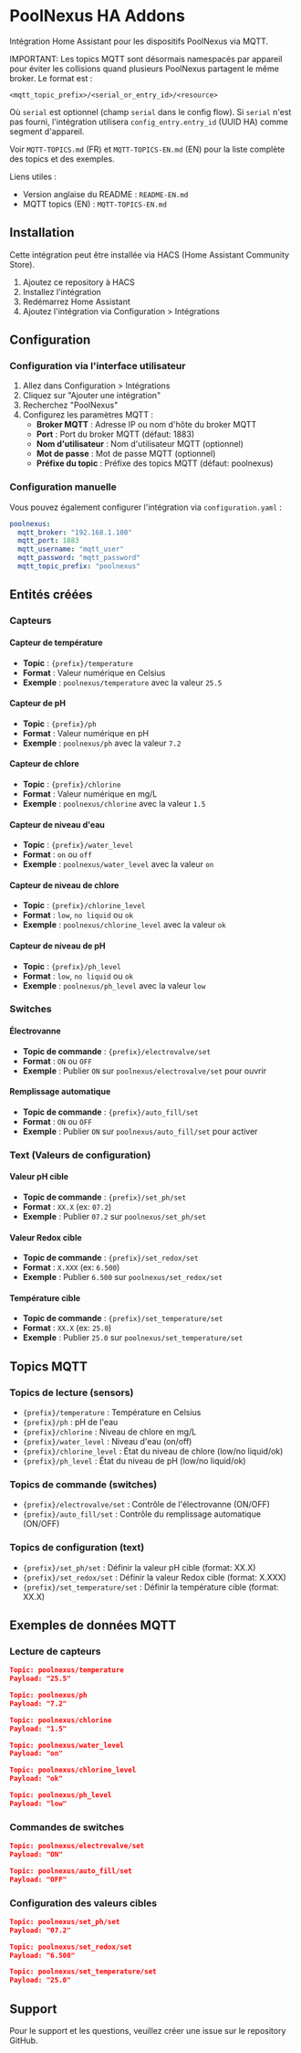 # PoolNexus HA Addons

Intégration Home Assistant pour les dispositifs PoolNexus via MQTT.

IMPORTANT: Les topics MQTT sont désormais namespacés par appareil pour éviter
les collisions quand plusieurs PoolNexus partagent le même broker. Le format
est :

```
<mqtt_topic_prefix>/<serial_or_entry_id>/<resource>
```

Où `serial` est optionnel (champ `serial` dans le config flow). Si `serial`
n'est pas fourni, l'intégration utilisera `config_entry.entry_id` (UUID HA)
comme segment d'appareil.

Voir `MQTT-TOPICS.md` (FR) et `MQTT-TOPICS-EN.md` (EN) pour la liste complète des
topics et des exemples.

Liens utiles :
- Version anglaise du README : `README-EN.md`
- MQTT topics (EN) : `MQTT-TOPICS-EN.md`

## Installation

Cette intégration peut être installée via HACS (Home Assistant Community Store).

1. Ajoutez ce repository à HACS
2. Installez l'intégration
3. Redémarrez Home Assistant
4. Ajoutez l'intégration via Configuration > Intégrations

## Configuration

### Configuration via l'interface utilisateur

1. Allez dans Configuration > Intégrations
2. Cliquez sur "Ajouter une intégration"
3. Recherchez "PoolNexus"
4. Configurez les paramètres MQTT :
   - **Broker MQTT** : Adresse IP ou nom d'hôte du broker MQTT
   - **Port** : Port du broker MQTT (défaut: 1883)
   - **Nom d'utilisateur** : Nom d'utilisateur MQTT (optionnel)
   - **Mot de passe** : Mot de passe MQTT (optionnel)
   - **Préfixe du topic** : Préfixe des topics MQTT (défaut: poolnexus)

### Configuration manuelle

Vous pouvez également configurer l'intégration via `configuration.yaml` :

```yaml
poolnexus:
  mqtt_broker: "192.168.1.100"
  mqtt_port: 1883
  mqtt_username: "mqtt_user"
  mqtt_password: "mqtt_password"
  mqtt_topic_prefix: "poolnexus"
```

## Entités créées

### Capteurs

#### Capteur de température
- **Topic** : `{prefix}/temperature`
- **Format** : Valeur numérique en Celsius
- **Exemple** : `poolnexus/temperature` avec la valeur `25.5`

#### Capteur de pH
- **Topic** : `{prefix}/ph`
- **Format** : Valeur numérique en pH
- **Exemple** : `poolnexus/ph` avec la valeur `7.2`

#### Capteur de chlore
- **Topic** : `{prefix}/chlorine`
- **Format** : Valeur numérique en mg/L
- **Exemple** : `poolnexus/chlorine` avec la valeur `1.5`

#### Capteur de niveau d'eau
- **Topic** : `{prefix}/water_level`
- **Format** : `on` ou `off`
- **Exemple** : `poolnexus/water_level` avec la valeur `on`

#### Capteur de niveau de chlore
- **Topic** : `{prefix}/chlorine_level`
- **Format** : `low`, `no liquid` ou `ok`
- **Exemple** : `poolnexus/chlorine_level` avec la valeur `ok`

#### Capteur de niveau de pH
- **Topic** : `{prefix}/ph_level`
- **Format** : `low`, `no liquid` ou `ok`
- **Exemple** : `poolnexus/ph_level` avec la valeur `low`

### Switches

#### Électrovanne
- **Topic de commande** : `{prefix}/electrovalve/set`
- **Format** : `ON` ou `OFF`
- **Exemple** : Publier `ON` sur `poolnexus/electrovalve/set` pour ouvrir

#### Remplissage automatique
- **Topic de commande** : `{prefix}/auto_fill/set`
- **Format** : `ON` ou `OFF`
- **Exemple** : Publier `ON` sur `poolnexus/auto_fill/set` pour activer

### Text (Valeurs de configuration)

#### Valeur pH cible
- **Topic de commande** : `{prefix}/set_ph/set`
- **Format** : `XX.X` (ex: `07.2`)
- **Exemple** : Publier `07.2` sur `poolnexus/set_ph/set`

#### Valeur Redox cible
- **Topic de commande** : `{prefix}/set_redox/set`
- **Format** : `X.XXX` (ex: `6.500`)
- **Exemple** : Publier `6.500` sur `poolnexus/set_redox/set`

#### Température cible
- **Topic de commande** : `{prefix}/set_temperature/set`
- **Format** : `XX.X` (ex: `25.0`)
- **Exemple** : Publier `25.0` sur `poolnexus/set_temperature/set`

## Topics MQTT

### Topics de lecture (sensors)
- `{prefix}/temperature` : Température en Celsius
- `{prefix}/ph` : pH de l'eau
- `{prefix}/chlorine` : Niveau de chlore en mg/L
- `{prefix}/water_level` : Niveau d'eau (on/off)
- `{prefix}/chlorine_level` : État du niveau de chlore (low/no liquid/ok)
- `{prefix}/ph_level` : État du niveau de pH (low/no liquid/ok)

### Topics de commande (switches)
- `{prefix}/electrovalve/set` : Contrôle de l'électrovanne (ON/OFF)
- `{prefix}/auto_fill/set` : Contrôle du remplissage automatique (ON/OFF)

### Topics de configuration (text)
- `{prefix}/set_ph/set` : Définir la valeur pH cible (format: XX.X)
- `{prefix}/set_redox/set` : Définir la valeur Redox cible (format: X.XXX)
- `{prefix}/set_temperature/set` : Définir la température cible (format: XX.X)

## Exemples de données MQTT

### Lecture de capteurs
```json
Topic: poolnexus/temperature
Payload: "25.5"

Topic: poolnexus/ph
Payload: "7.2"

Topic: poolnexus/chlorine
Payload: "1.5"

Topic: poolnexus/water_level
Payload: "on"

Topic: poolnexus/chlorine_level
Payload: "ok"

Topic: poolnexus/ph_level
Payload: "low"
```

### Commandes de switches
```json
Topic: poolnexus/electrovalve/set
Payload: "ON"

Topic: poolnexus/auto_fill/set
Payload: "OFF"
```

### Configuration des valeurs cibles
```json
Topic: poolnexus/set_ph/set
Payload: "07.2"

Topic: poolnexus/set_redox/set
Payload: "6.500"

Topic: poolnexus/set_temperature/set
Payload: "25.0"
```

## Support

Pour le support et les questions, veuillez créer une issue sur le repository GitHub.
